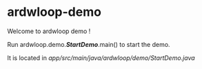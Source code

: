 # ardwloop-demo

Welcome to ardwloop demo !

Run ardwloop.demo.***StartDemo***.main() to start the demo.

It is located in
*app/src/main/java/ardwloop/demo/StartDemo.java*